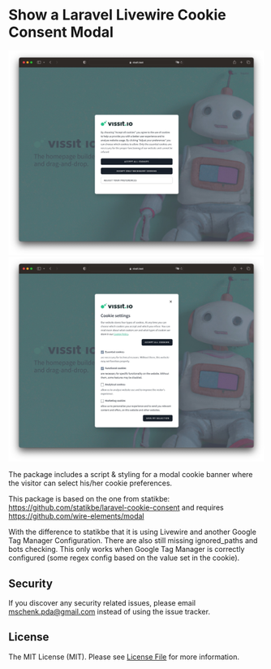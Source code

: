 # Show a Laravel Livewire Cookie Consent Modal

![Modal cookie consent](docs/img/livewire-cookie-consent-modal1.jpg "Modal 1 for Cookie consent")
![Preferences Modal](docs/img/livewire-cookie-consent-modal2.jpg "Modal 2 preferences for cookie consent")


The package includes a script & styling for a modal cookie banner where the visitor can select his/her cookie preferences.

This package is based on the one from statikbe: https://github.com/statikbe/laravel-cookie-consent and requires https://github.com/wire-elements/modal

With the difference to statikbe that it is using Livewire and another Google Tag Manager Configuration.
There are also still missing ignored_paths and bots checking.
This only works when Google Tag Manager is correctly configured (some regex config based on the value set in the cookie).


## Security

If you discover any security related issues, please email [mschenk.pda@gmail.com](mailto:mschenk.pda@gmail.com) instead of using the issue tracker.

## License

The MIT License (MIT). Please see [License File](LICENSE.md) for more information.
